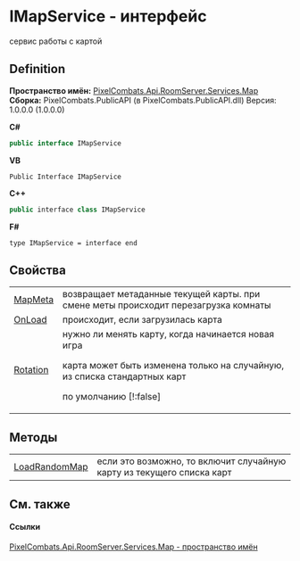 # IMapService - интерфейс


сервис работы с картой



## Definition
**Пространство имён:** <a href="47d42150-1863-9bd0-b023-1ed80dc2abca">PixelCombats.Api.RoomServer.Services.Map</a>  
**Сборка:** PixelCombats.PublicAPI (в PixelCombats.PublicAPI.dll) Версия: 1.0.0.0 (1.0.0.0)

**C#**
``` C#
public interface IMapService
```
**VB**
``` VB
Public Interface IMapService
```
**C++**
``` C++
public interface class IMapService
```
**F#**
``` F#
type IMapService = interface end
```



## Свойства
<table>
<tr>
<td><a href="9f2d6238-de62-fbe1-4fcb-9075140b5e14">MapMeta</a></td>
<td>возвращает метаданные текущей карты. при смене меты происходит перезагрузка комнаты</td></tr>
<tr>
<td><a href="1fabf1c0-ecac-f618-4788-e9108d78f07b">OnLoad</a></td>
<td>происходит, если загрузилась карта</td></tr>
<tr>
<td><a href="06dea7cd-9f29-9d03-ee4c-7f5c2715bd5d">Rotation</a></td>
<td>нужно ли менять карту, когда начинается новая игра <p>карта может быть изменена только на случайную, из списка стандартных карт</p><p>

по умолчанию [!:false]</p></td></tr>
</table>

## Методы
<table>
<tr>
<td><a href="86b1bd26-a0a7-a99a-8c8c-0104e6888003">LoadRandomMap</a></td>
<td>если это возможно, то включит случайную карту из текущего списка карт</td></tr>
</table>

## См. также


#### Ссылки
<a href="47d42150-1863-9bd0-b023-1ed80dc2abca">PixelCombats.Api.RoomServer.Services.Map - пространство имён</a>  
